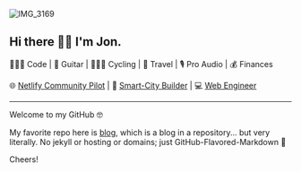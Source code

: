 ![IMG_3169](https://user-images.githubusercontent.com/8585984/89671725-7c090b80-d8b1-11ea-8099-3349b804f358.jpeg)

## Hi there 👋🏻 I'm Jon.

👨🏻‍💻 Code | 🎸 Guitar | 🚴🏻‍♂️ Cycling | 🚙 Travel | 🎙 Pro Audio | 💰 Finances

🌐 [Netlify Community Pilot](https://community.netlify.com) | 📱 [Smart-City Builder](https://www.ikesmartcity.com) | 💻 [Web Engineer](https://sargesites.com)

---

Welcome to my GitHub 🤓

My favorite repo here is [blog](https://github.com/jon-fm/blog), which is a blog in a repository... but very literally. No jekyll or hosting or domains; just GitHub-Flavored-Markdown 🙂

Cheers!
